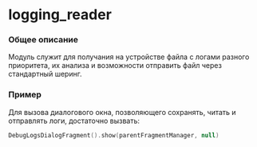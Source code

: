 logging_reader
=====

### Общее описание

Модуль служит для получания на устройстве файла с логами разного приоритета, их анализа и возможности отправить файл через стандартный шеринг.


### Пример

Для вызова диалогового окна, позволяющего сохранять, читать и отправлять логи, достаточно вызвать:
```kotlin
DebugLogsDialogFragment().show(parentFragmentManager, null)
```